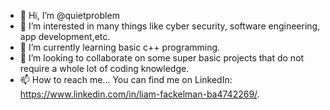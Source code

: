 - 👋 Hi, I’m @quietproblem
- 👀 I’m interested in many things like cyber security, software engineering, app development,etc.
- 🌱 I’m currently learning basic c++ programming.
- 💞️ I’m looking to collaborate on some super basic projects that do not require a whole lot of coding knowledge. 
- 📫 How to reach me... You can find me on LinkedIn: https://www.linkedin.com/in/liam-fackelman-ba4742269/.
<!---
quietproblem/quietproblem is a ✨ special ✨ repository because its `README.md` (this file) appears on your GitHub profile.
You can click the Preview link to take a look at your changes.
--->
